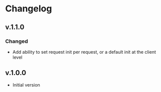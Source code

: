 # Changelog

## v.1.1.0

### Changed

- Add ability to set request init per request, or a default init at the client level

## v.1.0.0

- Initial version
